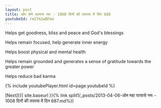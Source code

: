 ```yaml
---
layout: post
title: ओम सेने कल्पना नमः - 1008 दिनों की तपस्या में दिन 688
youtubeId: rm1TmJwBFmo
---
```

 
 
Helps get goodness, bliss and peace and God's blessings
 
Helps remain focused, help generate inner energy 
 
Helps boost physical and mental health 
 
Helps remain grounded and generates a sense of gratitude towards the greater power 
 
Helps reduce bad karma
 
 
 
 


{% include youtubePlayer.html id=page.youtubeId %}
 
[Next]({{ site.baseurl }}{% link  split1/_posts/2013-04-06-ओम महा यासासे नमः - 1008 दिनों की तपस्या में दिन 687.md%})
 
